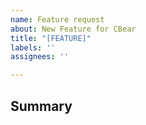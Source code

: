```yaml
---
name: Feature request
about: New Feature for CBear
title: "[FEATURE]"
labels: ''
assignees: ''

---
```


## Summary
<!-- A summary of the feature being requested -->
